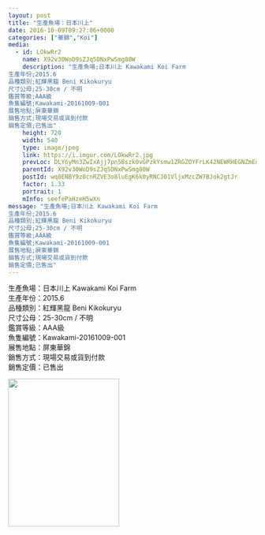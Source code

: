 ```yaml
---
layout: post
title: "生產魚場：日本川上"
date: 2016-10-09T09:27:06+0000
categories: ["華錦","Koi"] 
media:
  - id: LOkwRr2
    name: X92v30WoD9sZJq5DNxPwSmg80W
    description: "生產魚場;日本川上 Kawakami Koi Farm
生產年份;2015.6
品種類別;紅輝黑龍 Beni Kikokuryu
尺寸公母;25-30cm / 不明
鑑賞等級;AAA級
魚隻編號;Kawakami-20161009-001
展售地點;屏東華錦
銷售方式;現場交易或貨到付款
銷售定價;已售出"   
    height: 720
    width: 540
    type: image/jpeg
    link: https://i.imgur.com/LOkwRr2.jpg
    prevLoc: DLY6yMn3ZwIxAjj7pn5Bszk0vGPzkYsmw1ZRGZOYFrLK42NEWRHEGNZmEnE3TNg3J5ykD0Tm7xngEo5jiWNyk8ErOvFMQMV2QY6ghByk4M18YgsXM4Q8k4nQiRB05QAjkntyrxxrVJGBtZVjk2GEDLHQj3MqzN6oskozBX007QtnlN2Lorr5hnw2V7nDpLuVrEp55WpjTYP6vXmk3BhWl4BmmB8oS6Jv5PmpRpFEvDnJL2BqUZ6xDolxgGuP7RzZGyPR
    parentId: X92v30WoD9sZJq5DNxPwSmg80W
    postId: wq8ENBY9z8cnRZVE3o8luEgK6k0yRNCJ01VljxMzcZW7BJok2gtJr
    factor: 1.33
    portrait: 1
    mInfo: seefePaHzeH5wXn
message: "生產魚場;日本川上 Kawakami Koi Farm  
生產年份;2015.6  
品種類別;紅輝黑龍 Beni Kikokuryu  
尺寸公母;25-30cm / 不明  
鑑賞等級;AAA級   
魚隻編號;Kawakami-20161009-001  
展售地點;屏東華錦  
銷售方式;現場交易或貨到付款  
銷售定價;已售出"
---
```


生產魚場：日本川上 Kawakami Koi Farm  
生產年份：2015.6  
品種類別：紅輝黑龍 Beni Kikokuryu  
尺寸公母：25-30cm / 不明  
鑑賞等級：AAA級   
魚隻編號：Kawakami-20161009-001  
展售地點：屏東華錦  
銷售方式：現場交易或貨到付款  
銷售定價：已售出


[//]: #media:  
<a href="https://i.imgur.com/LOkwRr2.jpg"><img src="https://i.imgur.com/LOkwRr2.jpg" height="300" width="225" /></a>
